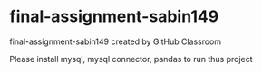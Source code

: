 # final-assignment-sabin149
final-assignment-sabin149 created by GitHub Classroom



Please install mysql, mysql connector, pandas to run thus project 
